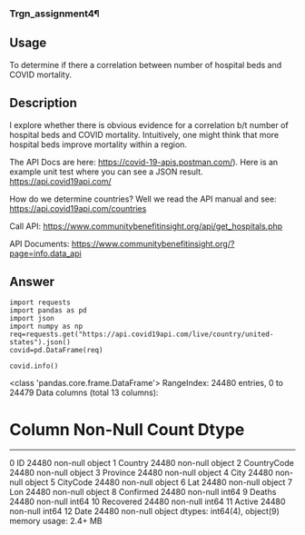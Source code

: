 ### Trgn_assignment4¶

## Usage
To determine if there a correlation between number of hospital beds and COVID mortality.

## Description
I explore whether there is obvious evidence for a correlation b/t number of hospital beds and COVID mortality. Intuitively, one might think that more hospital beds improve mortality within a region.

The API Docs are here: https://covid-19-apis.postman.com/). Here is an example unit test where you can see a JSON result. https://api.covid19api.com/

How do we determine countries? Well we read the API manual and see: https://api.covid19api.com/countries

Call API: https://www.communitybenefitinsight.org/api/get_hospitals.php

API Documents: https://www.communitybenefitinsight.org/?page=info.data_api

## Answer

```
import requests 
import pandas as pd
import json
import numpy as np
req=requests.get("https://api.covid19api.com/live/country/united-states").json()
covid=pd.DataFrame(req)
```

```
covid.info()
```

<class 'pandas.core.frame.DataFrame'>
RangeIndex: 24480 entries, 0 to 24479
Data columns (total 13 columns):
 #   Column       Non-Null Count  Dtype 
---  ------       --------------  ----- 
 0   ID           24480 non-null  object
 1   Country      24480 non-null  object
 2   CountryCode  24480 non-null  object
 3   Province     24480 non-null  object
 4   City         24480 non-null  object
 5   CityCode     24480 non-null  object
 6   Lat          24480 non-null  object
 7   Lon          24480 non-null  object
 8   Confirmed    24480 non-null  int64 
 9   Deaths       24480 non-null  int64 
 10  Recovered    24480 non-null  int64 
 11  Active       24480 non-null  int64 
 12  Date         24480 non-null  object
dtypes: int64(4), object(9)
memory usage: 2.4+ MB